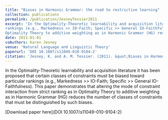 ```yaml
---
title: "Biases in Harmonic Grammar: the road to restrictive learning"
collection: publications
permalink: /publication/JesneyTessier2011
excerpt: 'In the Optimality-Theoretic learnability and acquisition literature it has been proposed that certain classes of constraints must be biased toward particular
rankings (e.g., Markedness >> IO-Faith; Specific >> General IO-Faithfulness). This paper demonstrates that altering the mode of constraint interaction from strict ranking as in
Optimality Theory to additive weighting as in Harmonic Grammar (HG) reduces the number of classes of constraints that must be distinguished by such biases.'
date: 2011-01-01
coAuthors: Karen Jesney
venue: 'Natural Language and Linguistic Theory'
paperurl: 'DOI 10.1007/s11049-010-9104-2'
citation: 'Jesney, K. and A. M. Tessier. (2011). &quot;Biases in Harmonic Grammar: the road to restrictive learning&quot; <i>Natural Language and Linguistic Theory</i> 29(1).'
---
```

<div class="amtText" markdown="1">
In the Optimality-Theoretic learnability and acquisition literature it has been proposed that certain classes of constraints must be biased toward particular
rankings (e.g., Markedness >> IO-Faith; Specific >> General IO-Faithfulness). This paper demonstrates that altering the mode of constraint interaction from strict ranking as in
Optimality Theory to additive weighting as in Harmonic Grammar (HG) reduces the number of classes of constraints that must be distinguished by such biases.

[Download paper here](DOI 10.1007/s11049-010-9104-2)
</div>
